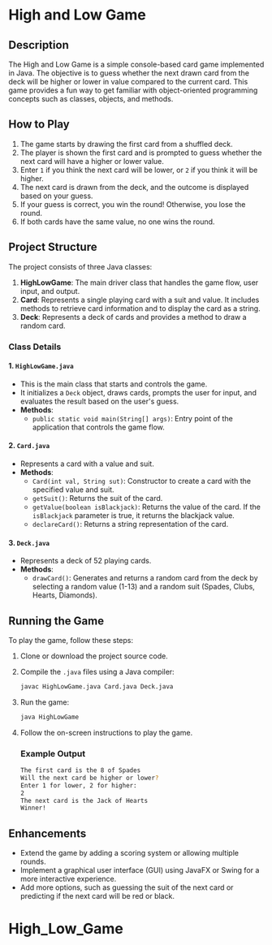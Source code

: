 # High and Low Game

## Description

The High and Low Game is a simple console-based card game implemented in Java. The objective is to guess whether the next drawn card from the deck will be higher or lower in value compared to the current card. This game provides a fun way to get familiar with object-oriented programming concepts such as classes, objects, and methods.

## How to Play

1. The game starts by drawing the first card from a shuffled deck.
2. The player is shown the first card and is prompted to guess whether the next card will have a higher or lower value.
3. Enter `1` if you think the next card will be lower, or `2` if you think it will be higher.
4. The next card is drawn from the deck, and the outcome is displayed based on your guess.
5. If your guess is correct, you win the round! Otherwise, you lose the round.
6. If both cards have the same value, no one wins the round.

## Project Structure

The project consists of three Java classes:

1. **HighLowGame**: The main driver class that handles the game flow, user input, and output.
2. **Card**: Represents a single playing card with a suit and value. It includes methods to retrieve card information and to display the card as a string.
3. **Deck**: Represents a deck of cards and provides a method to draw a random card.

### Class Details

#### 1. `HighLowGame.java`

- This is the main class that starts and controls the game.
- It initializes a `Deck` object, draws cards, prompts the user for input, and evaluates the result based on the user's guess.
- **Methods**:
  - `public static void main(String[] args)`: Entry point of the application that controls the game flow.

#### 2. `Card.java`

- Represents a card with a value and suit.
- **Methods**:
  - `Card(int val, String sut)`: Constructor to create a card with the specified value and suit.
  - `getSuit()`: Returns the suit of the card.
  - `getValue(boolean isBlackjack)`: Returns the value of the card. If the `isBlackjack` parameter is true, it returns the blackjack value.
  - `declareCard()`: Returns a string representation of the card.

#### 3. `Deck.java`

- Represents a deck of 52 playing cards.
- **Methods**:
  - `drawCard()`: Generates and returns a random card from the deck by selecting a random value (1-13) and a random suit (Spades, Clubs, Hearts, Diamonds).

## Running the Game

To play the game, follow these steps:

1. Clone or download the project source code.
2. Compile the `.java` files using a Java compiler:

   ```bash
   javac HighLowGame.java Card.java Deck.java
   ```

3. Run the game:

   ```bash
   java HighLowGame
   ```

4. Follow the on-screen instructions to play the game.

   ### Example Output

   ```bash
   The first card is the 8 of Spades
   Will the next card be higher or lower?
   Enter 1 for lower, 2 for higher:
   2
   The next card is the Jack of Hearts
   Winner!
   ```

## Enhancements

- Extend the game by adding a scoring system or allowing multiple rounds.
- Implement a graphical user interface (GUI) using JavaFX or Swing for a more interactive experience.
- Add more options, such as guessing the suit of the next card or predicting if the next card will be red or black.
# High_Low_Game
